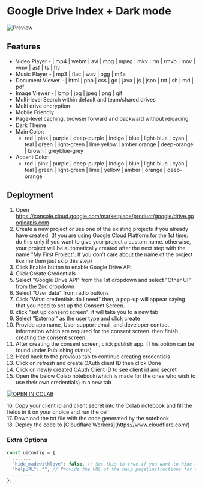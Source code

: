 # Google Drive Index + Dark mode
![Preview](https://raw.githubusercontent.com/cheems/GDIndex/master/images/preview.png)
## Features
 
 - Video Player - | mp4 | webm | avi | mpg | mpeg | mkv | rm | rmvb | mov | wmv | asf | ts | flv
 - Music Player - | mp3 | flac | wav | ogg | m4a
 - Document Viewer - | html | php | css | go | java | js | json | txt | sh | md | pdf
 - Image Viewer - | bmp | jpg | jpeg | png | gif
 - Multi-level Search within default and team/shared drives
 - Multi drive encryption
 - Mobile Friendly
 - Page-level caching, browser forward and backward without reloading
 - Dark Theme
 - Main Color:
	 - red | pink | purple | deep-purple | indigo | blue | light-blue | 
   cyan    | teal | green | light-green | lime yellow | amber orange | 
   deep-orange | brown | greyblue-grey
  - Accent Color:
	  -   red | pink | purple | deep-purple | indigo | blue | light-blue | cyan | teal | green | light-green | lime | yellow | amber | orange | deep-orange
## Deployment

1. Open https://console.cloud.google.com/marketplace/product/google/drive.googleapis.com<br>
2. Create a new project or use one of the existing projects if you already have created. (If you are using Google Cloud Platform for the 1st time: do this only if you want to give your project a custom name. otherwise, your project will be automatically created after the next step with the name "My First Project". If you don't care about the name of the project like me then just skip this step)<br>
3. Click Enable button to enable Google Drive API<br>
4. Click Create Credentials<br>
5. Select "Google Drive API" from the 1st dropdown and select "Other UI" from the 2nd dropdown<br>
6. Select "User data" from radio buttons<br>
7. Click "What credentials do I need" then, a pop-up will appear saying that you need to set up the Consent Screen.<br>
8. click "set up consent screen". it will take you to a new tab<br>
9. Select "External" as the user type and click create<br>
10. Provide app name, User support email, and developer contact information which are required for the consent screen. then finish creating the consent screen.<br>
11. After creating the consent screen, click publish app. (This option can be found under Publishing status)<br>
12. Head back to the previous tab to continue creating credentials<br>
13. Click on refresh and create OAuth client ID then click Done<br>
14. Click on newly created OAuth Client ID to see client id and secret<br>
15. Open the below Colab notebook(which is made for the ones who wish to use their own credentials) in a new tab<br>
<p><a href="https://colab.research.google.com/github/WIKIANOW/gdindex-wikianow.com/blob/master/template/GDIndex_Code_Generator_with_custom_credentials.ipynb" target="_blank"><img src="https://colab.research.google.com/assets/colab-badge.svg" alt="OPEN IN COLAB"/></a></p>
16. Copy your client id and client secret into the Colab notebook and fill the fields in it on your choice and run the cell<br>
17. Download the txt file with the code generated by the notebook<br>
18. Deploy the code to [Cloudflare Workers](https://www.cloudflare.com/)<br>

### Extra Options
``` js
const uiConfig = {
  .......
  "hide_madewithlove": false, // Set this to true if you want to hide made-with-love text at the bottom of the page.
  "helpURL": "", // Provide the URL of the help page(instructions for using the index). Leave this empty if you want to hide the help icon. Providing a URL will open the help page in a new tab. (You can use telegra.ph to write instructions)
  .......
};
```
